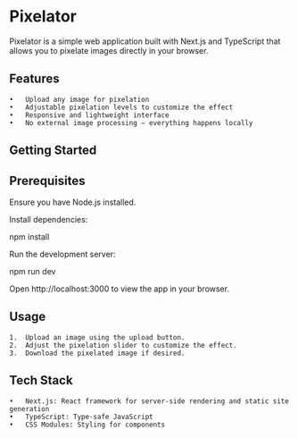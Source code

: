 # Pixelator

Pixelator is a simple web application built with Next.js and TypeScript that allows you to pixelate images directly in your browser.

## Features
	•	Upload any image for pixelation
	•	Adjustable pixelation levels to customize the effect
	•	Responsive and lightweight interface
	•	No external image processing — everything happens locally

## Getting Started

## Prerequisites

Ensure you have Node.js installed.

Install dependencies:

npm install

Run the development server:

npm run dev

Open http://localhost:3000 to view the app in your browser.

## Usage
	1.	Upload an image using the upload button.
	2.	Adjust the pixelation slider to customize the effect.
	3.	Download the pixelated image if desired.

## Tech Stack
	•	Next.js: React framework for server-side rendering and static site generation
	•	TypeScript: Type-safe JavaScript
	•	CSS Modules: Styling for components
